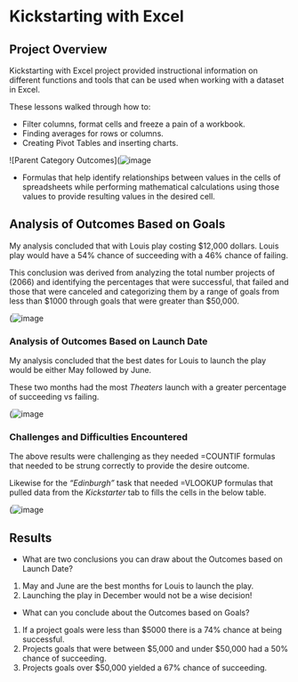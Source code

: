 # Kickstarting with Excel

## Project Overview

Kickstarting with Excel project provided instructional information on 
different functions and tools that can be used when working with a 
dataset in Excel.

These lessons walked through how to:

- Filter columns, format cells and freeze a pain of a workbook.
- Finding averages for rows or columns.
- Creating Pivot Tables and inserting charts.

![Parent Category Outcomes](![image](https://user-images.githubusercontent.com/79024998/109375854-02a52a80-788e-11eb-8c25-d6a83f6fe48a.png)

- Formulas that help identify relationships between values in the cells 
of spreadsheets while performing mathematical calculations using those 
values to provide resulting values in the desired cell.

## Analysis of Outcomes Based on Goals

My analysis concluded that with Louis play costing $12,000 dollars.
Louis play would have a 54% chance of succeeding with a 46% chance of 
failing.

This conclusion was derived from analyzing the total number projects of 
(2066) and identifying the percentages that were successful, that failed 
and those that were canceled and categorizing them by a range of goals 
from less than $1000 through goals that were greater than $50,000.

(![image](https://user-images.githubusercontent.com/79024998/109375937-ce7e3980-788e-11eb-9102-da668d62cbf3.png)

### Analysis of Outcomes Based on Launch Date

My analysis concluded that the best dates for Louis to launch the play 
would be either May followed by June.

These two months had the most *Theaters* launch with a greater percentage 
of succeeding vs failing.

(![image](https://user-images.githubusercontent.com/79024998/109375976-35035780-788f-11eb-9416-a1dabdb08d57.png)


### Challenges and Difficulties Encountered

The above results were challenging as they needed =COUNTIF formulas that 
needed to be strung correctly to provide the desire outcome.

Likewise for the *“Edinburgh”* task that needed =VLOOKUP formulas that 
pulled data from the *Kickstarter* tab to fills the cells in the below 
table.

(![image](https://user-images.githubusercontent.com/79024998/109376014-9b887580-788f-11eb-8db7-54d8908a53ab.png)


## Results

- What are two conclusions you can draw about the Outcomes based on 
Launch Date?

1. May and June are the best months for Louis to launch the play.
2. Launching the play in December would not be a wise decision!
 
- What can you conclude about the Outcomes based on Goals?

1. If a project goals were less than $5000 there is a 74% chance at being 
successful. 
2. Projects goals that were between $5,000 and under $50,000 had a 50% 
chance of succeeding.
3. Projects goals over $50,000 yielded a 67% chance of succeeding.
